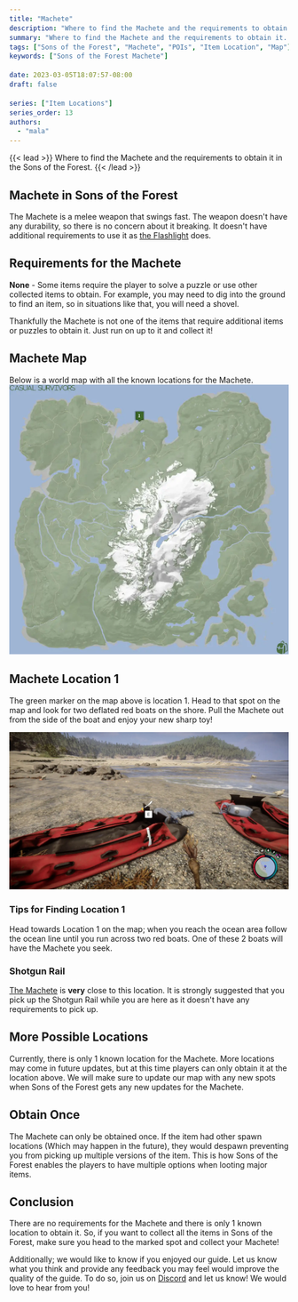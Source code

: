 ```yaml
---
title: "Machete"
description: "Where to find the Machete and the requirements to obtain it in the Sons of the Forest."
summary: "Where to find the Machete and the requirements to obtain it. Click here to learn more about it!"
tags: ["Sons of the Forest", "Machete", "POIs", "Item Location", "Map"]
keywords: ["Sons of the Forest Machete"]

date: 2023-03-05T18:07:57-08:00
draft: false

series: ["Item Locations"]
series_order: 13
authors:
  - "mala"
---
```


{{< lead >}}
Where to find the Machete and the requirements to obtain it in the Sons of the Forest.
{{< /lead >}}

## Machete in Sons of the Forest
The Machete is a melee weapon that swings fast. The weapon doesn't have any durability, so there is no concern about it breaking. It doesn't have additional requirements to use it as [the Flashlight](/sons-of-the-forest/guides/flashlight/) does.

## Requirements for the Machete
**None** - Some items require the player to solve a puzzle or use other collected items to obtain. For example, you may need to dig into the ground to find an item, so in situations like that, you will need a shovel. 

Thankfully the Machete is not one of the items that require additional items or puzzles to obtain it. Just run on up to it and collect it! 

## Machete Map
Below is a world map with all the known locations for the Machete.
![Sons of the Forest Machete Map Location](img/map.webp)

## Machete Location 1
The green marker on the map above is location 1. Head to that spot on the map and look for two deflated red boats on the shore.
Pull the Machete out from the side of the boat and enjoy your new sharp toy!

![Sons of the Forest Machete](featured.webp)

### Tips for Finding Location 1
Head towards Location 1 on the map; when you reach the ocean area follow the ocean line until you run across two red boats. One of these 2 boats will have the Machete you seek.

### Shotgun Rail
[The Machete](/sons-of-the-forest/guides/shotgun-rail/) is **very** close to this location. It is strongly suggested that you pick up the Shotgun Rail while you are here as it doesn't have any requirements to pick up.

## More Possible Locations
Currently, there is only 1 known location for the Machete. More locations may come in future updates, but at this time players can only obtain it at the location above.
We will make sure to update our map with any new spots when Sons of the Forest gets any new updates for the Machete.

## Obtain Once
The Machete can only be obtained once. If the item had other spawn locations (Which may happen in the future), they would despawn preventing you from picking up multiple versions of the item. This is how Sons of the Forest enables the players to have multiple options when looting major items. 

## Conclusion
There are no requirements for the Machete and there is only 1 known location to obtain it. So, if you want to collect all the items in Sons of the Forest, make sure you head to the marked spot and collect your Machete!

Additionally; we would like to know if you enjoyed our guide. Let us know what you think and provide any feedback you may feel would improve the quality of the guide. To do so, join us on [Discord](https://discord.gg/ZXp93XsKnN) and let us know! We would love to hear from you! 